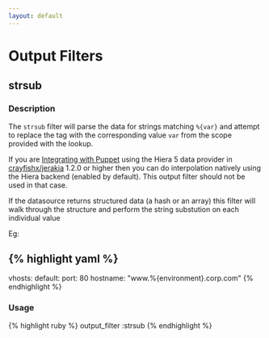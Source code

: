 ```yaml
---
layout: default
---
```


# Output Filters

## strsub

### Description

The `strsub` filter will parse the data for strings matching `%{var}` and attempt to replace the tag with the corresponding value `var` from the scope provided with the lookup.

If you are [Integrating with Puppet](/integration/puppet) using the Hiera 5 data provider in [crayfishx/jerakia](https://forge.puppet.com/crayfishx/jerakia) 1.2.0 or higher then you can do interpolation natively using the Hiera backend (enabled by default).  This output filter should not be used in that case.

If the datasource returns structured data (a hash or an array) this filter will walk through the structure and perform the string substution on each individual value

Eg:

{% highlight yaml %}
---
vhosts:
  default:
    port: 80
    hostname: "www.%{environment}.corp.com"
{% endhighlight %}


### Usage

{% highlight ruby %}
    output_filter :strsub
{% endhighlight %}
